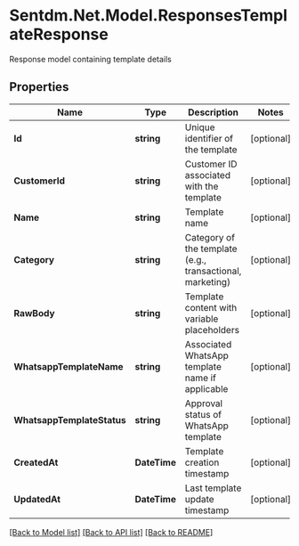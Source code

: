 # Sentdm.Net.Model.ResponsesTemplateResponse
Response model containing template details

## Properties

Name | Type | Description | Notes
------------ | ------------- | ------------- | -------------
**Id** | **string** | Unique identifier of the template | [optional] 
**CustomerId** | **string** | Customer ID associated with the template | [optional] 
**Name** | **string** | Template name | [optional] 
**Category** | **string** | Category of the template (e.g., transactional, marketing) | [optional] 
**RawBody** | **string** | Template content with variable placeholders | [optional] 
**WhatsappTemplateName** | **string** | Associated WhatsApp template name if applicable | [optional] 
**WhatsappTemplateStatus** | **string** | Approval status of WhatsApp template | [optional] 
**CreatedAt** | **DateTime** | Template creation timestamp | [optional] 
**UpdatedAt** | **DateTime** | Last template update timestamp | [optional] 

[[Back to Model list]](../README.md#documentation-for-models) [[Back to API list]](../README.md#documentation-for-api-endpoints) [[Back to README]](../README.md)

